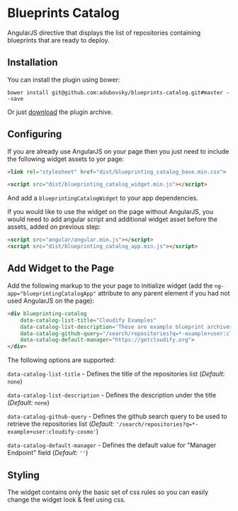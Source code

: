 # Blueprints Catalog

AngularJS directive that displays the list of repositories containing blueprints that are ready to deploy.

## Installation

You can install the plugin using bower:

```shell
bower install git@github.com:adubovsky/blueprints-catalog.git#master --save
```

Or just [download](https://github.com/adubovsky/blueprints-catalog/archive/master.zip) the plugin archive.

## Configuring

If you are already use AngularJS on your page then you just need to include the following widget assets to yor page:
```html
<link rel="stylesheet" href="dist/blueprinting_catalog_base.min.css">

<script src="dist/blueprinting_catalog_widget.min.js"></script>
```
And add a `blueprintingCatalogWidget` to your app dependencies.

If you would like to use the widget on the page without AngularJS, you would need to add angular script and additional widget asset before the assets, added on previous step:
```html
<script src="angular/angular.min.js"></script>
<script src="dist/blueprinting_catalog_app.min.js"></script>
```

## Add Widget to the Page

Add the following markup to the your page to initialize widget (add the `ng-app="blueprintingCatalogApp"` attribute to any parent element if you had not used AngularJS on the page):
```html
<div blueprinting-catalog
    data-catalog-list-title="Cloudify Examples"
    data-catalog-list-description='These are example blueprint archives that are ready to deploy. Click on "Upload to Manager" to publish to an existing manager and create a deployment now, or you can download and customize to your needs. Click on the "Source" to see the source at GitHub. Click on the name of the blueprint for more information about what it does.'
    data-catalog-github-query="/search/repositories?q=*-example+user:cloudify-examples"
    data-catalog-default-manager="https://getcloudify.org">
</div>
```
The following options are supported:

`data-catalog-list-title` - Defines the title of the repositories list (_Default:_ `none`)

`data-catalog-list-description` - Defines the description under the title (_Default:_ `none`)

`data-catalog-github-query` - Defines the github search query to be used to retrieve the repositories list (_Default:_ `'/search/repositories?q=*-example+user:cloudify-cosmo'`)

`data-catalog-default-manager` - Defines the default value for "Manager Endpoint" field (_Default:_ `''`)

## Styling

The widget contains only the basic set of css rules so you can easily change the widget look & feel using css.
